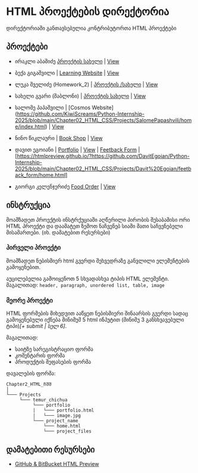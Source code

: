 # HTML პროექტების დირექტორია

დირექტორიაში განთავსებულია კონტრიბუტორთა HTML პროექტები

## პროექტები

- ირაკლი აბაშიძე  [პროექტის სახელი](https://github.com/blitz-flex/Python-Internship-2025/tree/main/Chapter02_HTML_CSS/Projects/Irakl%20Abashidze)   | [View](https://htmlpreview.github.io/?https://github.com/blitz-flex/Python-Internship-2025/blob/main/Chapter02_HTML_CSS/Projects/Irakl%20Abashidze/Fitness%20Club/index.html)

- ბექა გიგაშვილი | [Learning Website](/Chapter02_HTML_CSS/Projects/Beka_Gigashvili) | [View](https://htmlpreview.github.io/?https://github.com/BekaGigashvili/Python-Internship-2025/blob/adding-my-code/Chapter02_HTML_CSS/Projects/Beka_Gigashvili/course_cards/index.html)
- ლუკა შველიძე (Homework_2) | [პროექტის /სახელი](/Chapter02_HTML_CSS/Luka_Shvelidze) | [View](https://htmlpreview.github.io/?https://github.com/Lukino2772/Python-Internship-2025/blob/main/Chapter02_HTML_CSS/Luka_Shvelidze/index.html)
- სახელი გვარი (შაბლონი) | [პროექტის სახელი](/Chapter2_HTML/Projects/საჩვენებელი_მისამართი) | [View](/საჩვენებელი_მისამართი)
- სალომე პაპაშვილი | [Cosmos Website] (https://github.com/KiwiScreams/Python-Internship-2025/blob/main/Chapter02_HTML_CSS/Projects/SalomePapashvili/home/index.html) | [View](https://htmlpreview.github.io/?https://raw.githubusercontent.com/KiwiScreams/Python-Internship-2025/main/Chapter02_HTML_CSS/Projects/SalomePapashvili/home/index.html)
- ნინო წიკლაური | [Book Shop](/Chapter02_HTML_CSS/Projects/Nino%20Tsiklauri/Book_Shop/index.html) | [View](https://htmlpreview.github.io/?https://github.com/Tsiklaurii/Python-Internship-2025/blob/main/Chapter02_HTML_CSS/Projects/Nino%20Tsiklauri/Book_Shop/index.html)
- დავით ეგოიანი | [Portfolio](/Chapter02_HTML_CSS/Projects/Davit%20Egoian/portfolio/portfolio.html) | [View](https://htmlpreview.github.io/?https://github.com/DavitEgoian/Python-Internship-2025/blob/main/Chapter02_HTML_CSS/Projects/Davit%20Egoian/portfolio/portfolio.html) | [Feetback Form](/Chapter02_HTML_CSS/Projects/Davit%20Egoian/feetback_form/home.html) | [https://htmlpreview.github.io/?https://github.com/DavitEgoian/Python-Internship-2025/blob/main/Chapter02_HTML_CSS/Projects/Davit%20Egoian/feetback_form/home.html]
- გიორგი კელენჯერიძე [Food Order](/Chapter02_HTML_CSS/Projects/GiorgiKelenjeridze) | [View](https://htmlpreview.github.io/?https://github.com/kelenjo/Python-Internship-2025/blob/main/Chapter02_HTML_CSS/Projects/GiorgiKelenjeridze/Project1/index.html)

## ინსტრუქცია
მოამზადეთ პროექტის ინსტრქუციაში აღწერილი პირობის შესაბამისი ორი HTML პროექტი და დაამატეთ ზემოთ ნაჩვენებ სიაში მათი საჩვენებელი მისამართები. (იხ. დამატებით რესურსები)

### პირველი პროექტი
მოამზადეთ ნებისმიერ html გვერდი შეხვედრაზე განვლილი ელემენტების გამოყენებით. 

აუცილებელია გამოიყენოთ 5 სხვადასხვა ტიპის HTML ელემენტი.
მაგალითად: ```header, paragraph, unordered list, table, image```

### მეორე პროექტი

HTML ფორმების მიხედვით ააწყეთ ნებისმიერი შინაარსის გვერდი სადაც გამოყენებული იქნება
მინიმუმ 5 html ინპუტით (მინიმუ 3 განსხვავებული ტიპი)_[+ submit | სულ 6]_.

მაგალითად:
- საიტზე სარეგისტრაციო ფორმა
- კომენტარის ფორმა
- პროდუქტის შეფასების ფორმა

დავალების ფორმა:
```
Chapter2_HTML_ჩშშ
│   
└─── Projects
     └─── temur_chichua
          └─── portfolio
          |   └─── portfolio.html
          |   └─── image.jpg
          └─── project_name
              └─── home.html
              └─── project_files    
```

## დამატებითი რესურსები
- [GitHub & BitBucket HTML Preview](https://htmlpreview.github.io/)
